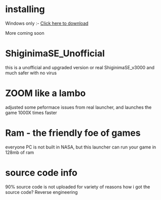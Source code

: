 # installing
Windows only :- [Click here to download](https://github.com/CodeWhiteWeb/ShiginimaSE_Unofficial/releases/download/minecraft/Shiginima.Launcher.SE.v3.000.jar)

More coming soon

# ShiginimaSE_Unofficial
this is a unofficial and upgraded version or real ShiginimaSE_v3000 and much safer with no virus
# ZOOM like a lambo
adjusted some peformace issues from real launcher, and launches the game 1000X times faster
# Ram - the friendly foe of games
everyone PC is not built in NASA, but this launcher can run your game in 128mb of ram
# source code info
90% source code is not uploaded for variety of reasons
how i got the source code?
Reverse engineering
